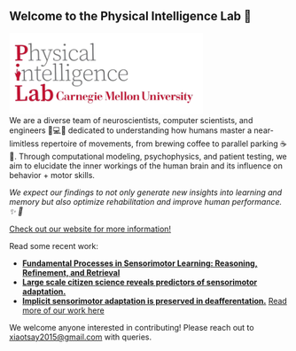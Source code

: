 ## Welcome to the Physical Intelligence Lab 👋
<div align="left">
   <img src="https://github.com/physicalintelligencelab/.github/blob/main/image-removebg-preview%20(3).png?raw=true" alt="Lab Logo" width="350"/>
</div>
We are a diverse team of neuroscientists, computer scientists, and engineers 🧠💻🔧 dedicated to understanding how humans master a near-limitless repertoire of movements, from brewing coffee to parallel parking ☕️🚗. Through computational modeling, psychophysics, and patient testing, we aim to elucidate the inner workings of the human brain and its influence on behavior + motor skills.

*We expect our findings to not only generate new insights into learning and memory but also optimize rehabilitation and improve human performance. ✨ 🎯*

[Check out our website for more information!](https://www.tsaylab.com/)

Read some recent work:
- **[Fundamental Processes in Sensorimotor Learning: Reasoning, Refinement, and Retrieval](https://www.dropbox.com/scl/fi/vbwu7bcmir29nnfpdaqj1/3R_Framework_eLife_2024.pdf?rlkey=lfh4hpzuss8r15ly74g0iw472&e=1&dl=0)**
- **[Large scale citizen science reveals predictors of sensorimotor adaptation.](https://www.dropbox.com/scl/fi/ckpntf08zij39uw8wfjv1/Testmybrain_30Jan2024.pdf?rlkey=6mj504j6715eu8vp8obdtdjgl&e=1&dl=0)**
- **[Implicit sensorimotor adaptation is preserved in deafferentation.](https://www.biorxiv.org/content/10.1101/2023.01.19.524726v1.full.pdf)**
[Read more of our work here](https://www.tsaylab.com/publications)

We welcome anyone interested in contributing! Please reach out to [xiaotsay2015@gmail.com](mailto:xiaotsay2015@gmail.com) with queries.
